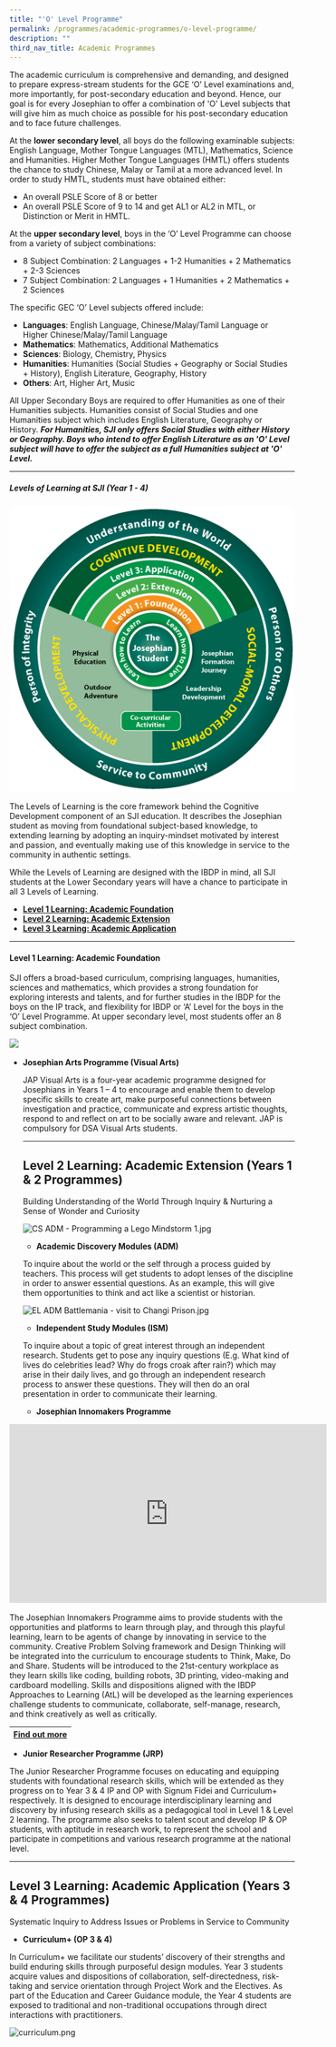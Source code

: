 ```yaml
---
title: "'O' Level Programme"
permalink: /programmes/academic-programmes/o-level-programme/
description: ""
third_nav_title: Academic Programmes
---
```

The academic curriculum is comprehensive and demanding, and designed to prepare express-stream students for the GCE ‘O’ Level examinations and, more importantly, for post-secondary education and beyond. Hence, our goal is for every Josephian to offer a combination of 'O' Level subjects that will give him as much choice as possible for his post-secondary education and to face future challenges.

  

At the **lower secondary level**, all boys do the following examinable subjects: English Language, Mother Tongue Languages (MTL), Mathematics, Science and Humanities. Higher Mother Tongue Languages (HMTL) offers students the chance to study Chinese, Malay or Tamil at a more advanced level. In order to study HMTL, students must have obtained either:

*   An overall PSLE Score of 8 or better
*   An overall PSLE Score of 9 to 14 and get AL1 or AL2 in MTL, or Distinction or Merit in HMTL.

  

At the **upper secondary level**, boys in the ‘O’ Level Programme can choose from a variety of subject combinations:

*   8 Subject Combination: 2 Languages + 1-2 Humanities + 2 Mathematics + 2-3 Sciences
*   7 Subject Combination: 2 Languages + 1 Humanities + 2 Mathematics + 2 Sciences

  

The specific GEC ‘O’ Level subjects offered include:

*   **Languages**: English Language, Chinese/Malay/Tamil Language or Higher Chinese/Malay/Tamil Language
*   **Mathematics**: Mathematics, Additional Mathematics
*   **Sciences**: Biology, Chemistry, Physics
*   **Humanities**: Humanities (Social Studies + Geography or Social Studies + History), English Literature, Geography, History
*   **Others**: Art, Higher Art, Music

  

All Upper Secondary Boys are required to offer Humanities as one of their Humanities subjects. Humanities consist of Social Studies and one Humanities subject which includes English Literature, Geography or History. **_For Humanities, SJI only offers Social Studies with either History or Geography. Boys who intend to offer English Literature as an 'O' Level subject will have to offer the subject as a full Humanities subject at 'O' Level._**

  

* * *

  

##### **Levels of Learning at SJI (Year 1 - 4)**

  
![Levels of Learning in SJI](/images/Levels%20of%20Learning%20circle.png)

The Levels of Learning is the core framework behind the Cognitive Development component of an SJI education. It describes the Josephian student as moving from foundational subject-based knowledge, to extending learning by adopting an inquiry-mindset motivated by interest and passion, and eventually making use of this knowledge in service to the community in authentic settings.

While the Levels of Learning are designed with the IBDP in mind, all SJI students at the Lower Secondary years will have a chance to participate in all 3 Levels of Learning.

*   **[Level 1 Learning: Academic Foundation](/programmes/academic-programmes/o-level-programme#ptoh45550)**
*   **[Level 2 Learning: Academic Extension](/programmes/academic-programmes/o-level-programme#ptoh45551)**
*   **[Level 3 Learning: Academic Application](/programmes/academic-programmes/o-level-programme#ptoh45552)**

  

* * *

<h4>Level 1 Learning: Academic Foundation</h4>

SJI offers a broad-based curriculum, comprising languages, humanities, sciences and mathematics, which provides a strong foundation for exploring interests and talents, and for further studies in the IBDP for the boys on the IP track, and flexibility for IBDP or ‘A’ Level for the boys in the ‘O’ Level Programme. At upper secondary level, most students offer an 8 subject combination.

![](https://www.sji.edu.sg/qql/slot/u560/Programmes/Academic%20Programmes/AcademicFoundation-subjectcombination2022.png)  
*   **Josephian Arts Programme (Visual Arts)**  
    
    JAP Visual Arts is a four-year academic programme designed for Josephians in Years 1 – 4 to encourage and enable them to develop specific skills to create art, make purposeful connections between investigation and practice, communicate and express artistic thoughts, respond to and reflect on art to be socially aware and relevant. JAP is compulsory for DSA Visual Arts students.
    
      
    
    * * *
    
      
    
    Level 2 Learning: Academic Extension (Years 1 & 2 Programmes)
    -------------------------------------------------------------
    
    Building Understanding of the World Through Inquiry & Nurturing a Sense of Wonder and Curiosity
    
      
    ![CS ADM - Programming a Lego Mindstorm 1.jpg](https://www.sji.edu.sg/qql/slot/u560/Programmes/Cognitive%20Development%20Programmes/CS%20ADM%20-%20Programming%20a%20Lego%20Mindstorm%201.jpg)
    
    *   **Academic Discovery Modules (ADM)**
    
    To inquire about the world or the self through a process guided by teachers. This process will get students to adopt lenses of the discipline in order to answer essential questions. As an example, this will give them opportunities to think and act like a scientist or historian.
    
      
      
      
      
      
    ![EL ADM Battlemania - visit to Changi Prison.jpg](https://www.sji.edu.sg/qql/slot/u560/Programmes/Cognitive%20Development%20Programmes/EL%20ADM%20Battlemania%20-%20visit%20to%20Changi%20Prison.jpg)
    
    *   **Independent Study Modules (ISM)**
    
    To inquire about a topic of great interest through an independent research. Students get to pose any inquiry questions (E.g. What kind of lives do celebrities lead? Why do frogs croak after rain?) which may arise in their daily lives, and go through an independent research process to answer these questions. They will then do an oral presentation in order to communicate their learning.
    
    *   **Josephian Innomakers Programme**

<iframe width="560" height="315" src="https://www.youtube.com/embed/u_lnU3NMQts" title="YouTube video player" frameborder="0" allow="accelerometer; autoplay; clipboard-write; encrypted-media; gyroscope; picture-in-picture; web-share" allowfullscreen></iframe>

The Josephian Innomakers Programme aims to provide students with the opportunities and platforms to learn through play, and through this playful learning, learn to be agents of change by innovating in service to the community. Creative Problem Solving framework and Design Thinking will be integrated into the curriculum to encourage students to Think, Make, Do and Share. Students will be introduced to the 21st-century workplace as they learn skills like coding, building robots, 3D printing, video-making and cardboard modelling. Skills and dispositions aligned with the IBDP Approaches to Learning (AtL) will be developed as the learning experiences challenge students to communicate, collaborate, self-manage, research, and think creatively as well as critically.

| [Find out more](https://sites.google.com/sji.edu.sg/innomakersprogramme) |
| --- |

  

*   **Junior Researcher Programme (JRP)**

The Junior Researcher Programme focuses on educating and equipping students with foundational research skills, which will be extended as they progress on to Year 3 & 4 IP and OP with Signum Fidei and Curriculum+ respectively. It is designed to encourage interdisciplinary learning and discovery by infusing research skills as a pedagogical tool in Level 1 & Level 2 learning. The programme also seeks to talent scout and develop IP & OP students, with aptitude in research work, to represent the school and participate in competitions and various research programme at the national level.

  

* * *

  

Level 3 Learning: Academic Application (Years 3 & 4 Programmes)
---------------------------------------------------------------

Systematic Inquiry to Address Issues or Problems in Service to Community  
  

*   **Curriculum+ (OP 3 & 4)**

In Curriculum+ we facilitate our students’ discovery of their strengths and build enduring skills through purposeful design modules. Year 3 students acquire values and dispositions of collaboration, self-directedness, risk-taking and service orientation through Project Work and the Electives. As part of the Education and Career Guidance module, the Year 4 students are exposed to traditional and non-traditional occupations through direct interactions with practitioners.

![curriculum.png](https://www.sji.edu.sg/qql/slot/u560/Programmes/Academic%20Programmes/curriculum.png)